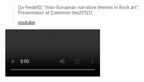 
> [[a-fredell]] "Indo-European narrative themes in Rock art". Presentation at [[seminar-ttie2012]]. 

> [youtube](https://youtu.be/4bE4uX2gTvk).

![](a-fredell2012.mp4)


